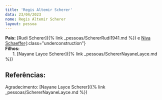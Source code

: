 ```yaml
---
title: 'Regis Altemir Scherer'
data: 23/04/2023
nome: Regis Altemir Scherer
layout: pessoa
---
```


**Pais:** [Rudi Scherer]({% link _pessoas/SchererRudi1941.md %}) e [Niva Schaeffer](){:class="underconstruction"}<br/>
**Filhos:**<br/>
&nbsp;&nbsp;&nbsp;&nbsp;&nbsp;&nbsp;1. [Nayane Layce Scherer]({% link _pessoas/SchererNayaneLayce.md %})<br/>


## Referências:

Agradecimento: [Nayane Layce Scherer]({% link _pessoas/SchererNayaneLayce.md %})
